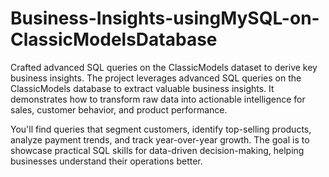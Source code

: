 # Business-Insights-usingMySQL-on-ClassicModelsDatabase
Crafted advanced SQL queries on the ClassicModels dataset to derive key business insights. The project leverages advanced SQL queries on the ClassicModels database to extract valuable business insights. It demonstrates how to transform raw data into actionable intelligence for sales, customer behavior, and product performance.

You'll find queries that segment customers, identify top-selling products, analyze payment trends, and track year-over-year growth. The goal is to showcase practical SQL skills for data-driven decision-making, helping businesses understand their operations better.
